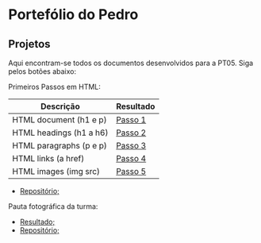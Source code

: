 # Portefólio do Pedro

## Projetos

Aqui encontram-se todos os documentos desenvolvidos para a PT05. Siga pelos botões abaixo:


Primeiros Passos em HTML:

| Descrição | Resultado |
| ------ | ------ |
| HTML document (h1 e p) | [Passo 1][passo1] |
| HTML headings (h1 a h6) | [Passo 2][passo2] |
| HTML paragraphs (p e p) | [Passo 3][passo3] |
| HTML links (a href) | [Passo 4][passo4] |
| HTML images (img src) | [Passo 5][passo5] |

- [Repositório;](https://github.com/pedooor/primeiros_passos_html)


Pauta fotográfica da turma:

- [Resultado;](https://pedooor.github.io/tabela/tabela.html)
- [Repositório;](https://github.com/pedooor/tabela)

[passo1]: <https://pedooor.github.io/primeiros_passos_html/documento.html>
[passo2]: <https://pedooor.github.io/primeiros_passos_html/cabecalhos.html>
[passo3]: <https://pedooor.github.io/primeiros_passos_html/paragrafo.html>
[passo4]: <https://pedooor.github.io/primeiros_passos_html/links.html>
[passo5]: <https://pedooor.github.io/primeiros_passos_html/imagem.html>

